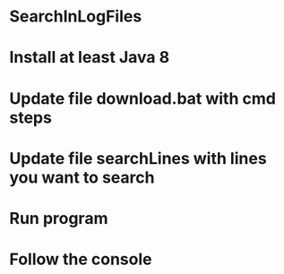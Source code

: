 # SearchInLogFiles

# Install at least Java 8
# Update file download.bat with cmd steps
# Update file searchLines with lines you want to search
# Run program
# Follow the console
